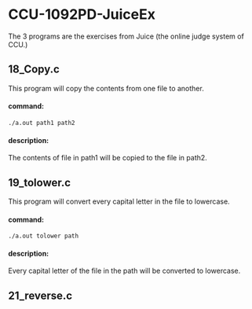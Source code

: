 # CCU-1092PD-JuiceEx
The 3 programs are the exercises from Juice (the online judge system of CCU.)

## 18_Copy.c
This program will copy the contents from one file to another.
#### command: 
``` terminal
./a.out path1 path2
```
#### description:
The contents of file in path1 will be copied to the file in path2.

## 19_tolower.c
This program will convert every capital letter in the file to lowercase.
#### command: 
``` terminal
./a.out tolower path
```
#### description:
Every capital letter of the file in the path will be converted to lowercase.

## 21_reverse.c
